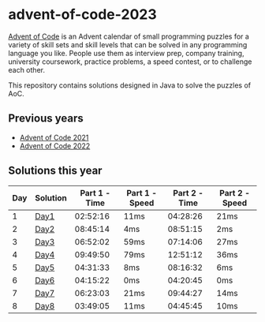# advent-of-code-2023

[Advent of Code](https://adventofcode.com/) is an Advent calendar of small programming puzzles for a variety of skill
sets and skill levels that can be solved in any programming language you like.
People use them as interview prep, company training, university coursework, practice problems, a speed contest, or to
challenge each other.

This repository contains solutions designed in Java to solve the puzzles of AoC.

## Previous years

- [Advent of Code 2021](https://github.com/gjong/advent-of-code-2021)
- [Advent of Code 2022](https://github.com/gjong/advent-of-code-2022)

## Solutions this year

| Day | Solution                                                         | Part 1 - Time | Part 1 - Speed | Part 2 - Time | Part 2 - Speed |
|-----|------------------------------------------------------------------|---------------|----------------|---------------|----------------|
| 1   | [Day1](src/main/java/com/github/gjong/advent2023/days/Day1.java) | 02:52:16      | 11ms           | 04:28:26      | 21ms           |
| 2   | [Day2](src/main/java/com/github/gjong/advent2023/days/Day2.java) | 08:45:14      | 4ms            | 08:51:15      | 2ms            |
| 3   | [Day3](src/main/java/com/github/gjong/advent2023/days/Day3.java) | 06:52:02      | 59ms           | 07:14:06      | 27ms           |
| 4   | [Day4](src/main/java/com/github/gjong/advent2023/days/Day4.java) | 09:49:50      | 79ms           | 12:51:12      | 36ms           |
| 5   | [Day5](src/main/java/com/github/gjong/advent2023/days/Day5.java) | 04:31:33      | 8ms            | 08:16:32      | 6ms            |
| 6   | [Day6](src/main/java/com/github/gjong/advent2023/days/Day6.java) | 04:15:22      | 0ms            | 04:20:45      | 0ms            |
| 7   | [Day7](src/main/java/com/github/gjong/advent2023/days/Day7.java) | 06:23:03      | 21ms           | 09:44:27      | 14ms           |
| 8   | [Day8](src/main/java/com/github/gjong/advent2023/days/Day8.java) | 03:49:05      | 11ms           | 04:45:45      | 10ms           |